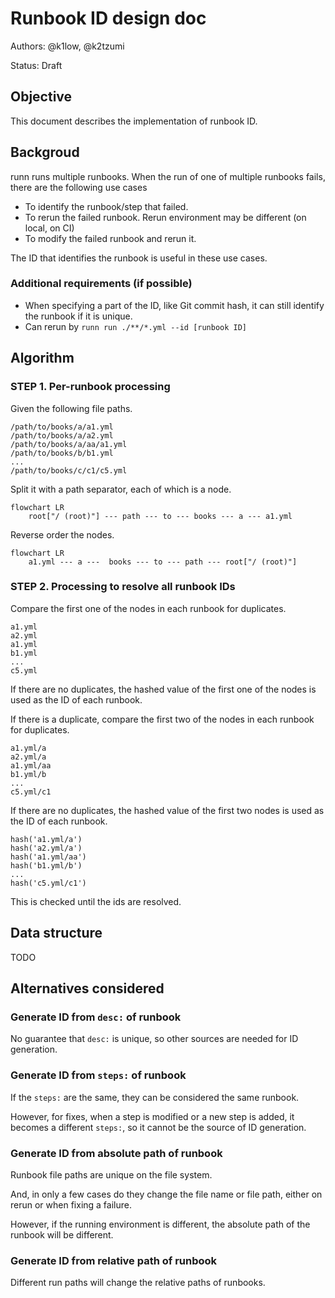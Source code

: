 # Runbook ID design doc

Authors: @k1low, @k2tzumi

Status: Draft

## Objective

This document describes the implementation of runbook ID.

## Backgroud

runn runs multiple runbooks.
When the run of one of multiple runbooks fails, there are the following use cases

- To identify the runbook/step that failed.
- To rerun the failed runbook. Rerun environment may be different (on local, on CI)
- To modify the failed runbook and rerun it.

The ID that identifies the runbook is useful in these use cases.

### Additional requirements (if possible)

- When specifying a part of the ID, like Git commit hash, it can still identify the runbook if it is unique.
- Can rerun by `runn run ./**/*.yml --id [runbook ID]`

## Algorithm

### STEP 1. Per-runbook processing

Given the following file paths.

```
/path/to/books/a/a1.yml
/path/to/books/a/a2.yml
/path/to/books/a/aa/a1.yml
/path/to/books/b/b1.yml
...
/path/to/books/c/c1/c5.yml
```

Split it with a path separator, each of which is a node.

```mermaid
flowchart LR
    root["/ (root)"] --- path --- to --- books --- a --- a1.yml
```

Reverse order the nodes.

```mermaid
flowchart LR
    a1.yml --- a ---  books --- to --- path --- root["/ (root)"]
```

### STEP 2. Processing to resolve all runbook IDs

Compare the first one of the nodes in each runbook for duplicates.

```
a1.yml
a2.yml
a1.yml
b1.yml
...
c5.yml
```

If there are no duplicates, the hashed value of the first one of the nodes is used as the ID of each runbook.

If there is a duplicate, compare the first two of the nodes in each runbook for duplicates.

```
a1.yml/a
a2.yml/a
a1.yml/aa
b1.yml/b
...
c5.yml/c1
```

If there are no duplicates, the hashed value of the first two nodes is used as the ID of each runbook.

```
hash('a1.yml/a')
hash('a2.yml/a')
hash('a1.yml/aa')
hash('b1.yml/b')
...
hash('c5.yml/c1')
```

This is checked until the ids are resolved.

## Data structure

TODO

## Alternatives considered

### Generate ID from `desc:` of runbook

No guarantee that `desc:` is unique, so other sources are needed for ID generation.

### Generate ID from `steps:` of runbook

If the `steps:` are the same, they can be considered the same runbook.

However, for fixes, when a step is modified or a new step is added, it becomes a different `steps:`, so it cannot be the source of ID generation.

### Generate ID from absolute path of runbook

Runbook file paths are unique on the file system.

And, in only a few cases do they change the file name or file path, either on rerun or when fixing a failure.

However, if the running environment is different, the absolute path of the runbook will be different.

### Generate ID from relative path of runbook

Different run paths will change the relative paths of runbooks.
